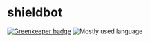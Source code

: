 # shieldbot

[![Greenkeeper badge](https://badges.greenkeeper.io/MagicMarvMan/shieldbot.svg)](https://greenkeeper.io/)
![Mostly used language](https://img.shields.io/github/languages/top/MagicMarvMan/shieldbot.svg)
